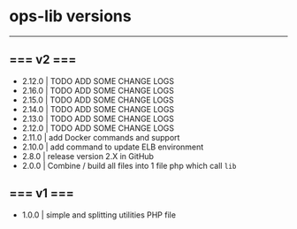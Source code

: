 # ops-lib versions

---
## === v2 ===
- 2.12.0 | TODO ADD SOME CHANGE LOGS
- 2.16.0 | TODO ADD SOME CHANGE LOGS
- 2.15.0 | TODO ADD SOME CHANGE LOGS
- 2.14.0 | TODO ADD SOME CHANGE LOGS
- 2.13.0 | TODO ADD SOME CHANGE LOGS
- 2.12.0 | TODO ADD SOME CHANGE LOGS
- 2.11.0 | add Docker commands and support
- 2.10.0 | add command to update ELB environment
- 2.8.0 | release version 2.X in GitHub
- 2.0.0 | Combine / build all files into 1 file php which call ``lib``
## === v1 ===
- 1.0.0 | simple and splitting utilities PHP file

